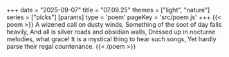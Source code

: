 +++
date = "2025-09-07"
title = "07.09.25"
themes = ["light", "nature"]
series = ["picks"]
[params]
  type = 'poem'
  pageKey = 'src/poem.js'
+++
{{< poem >}}
A wizened call on dusty winds,
Something of the soot of day falls heavily,
And all is silver roads and obsidian walls,
Dressed up in nocturne melodies, what grace!
It is a mystical thing to hear such songs,
Yet hardly parse their regal countenance.
{{< /poem >}}